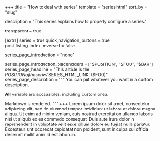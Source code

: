 +++
title = "How to deal with series"
template = "series.html"
sort_by = "slug"

description = "This series explains how to properly configure a series."

transparent = true

[extra]
series = true
quick_navigation_buttons = true
post_listing_index_reversed = false

series_page_introduction = "none"

series_page_introduction_placeholders = ["$POSITION", "$FOO", "$BAR"]
series_page_headline = "This article is the $POSITION of the series '$SERIES_HTML_LINK' ($FOO)"
series_page_description = """
You can put whatever you want in a custom description.

**All** variable are accessibles, including custom ones.

Markdown is rendered.
"""
+++
Lorem ipsum dolor sit amet, consectetur adipiscing elit, sed do eiusmod tempor incididunt ut labore et dolore magna aliqua.
Ut enim ad minim veniam, quis nostrud exercitation ullamco laboris nisi ut aliquip ex ea commodo consequat.
Duis aute irure dolor in reprehenderit in voluptate velit esse cillum dolore eu fugiat nulla pariatur.
Excepteur sint occaecat cupidatat non proident, sunt in culpa qui officia deserunt mollit anim id est laborum.

